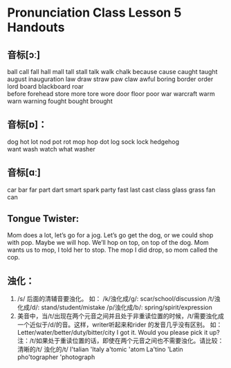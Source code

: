 # Pronunciation Class Lesson 5 Handouts

## 音标[ɔː] 
ball  call  fall  hall  mall  tall  stall  talk  walk  chalk
because  cause  caught  taught  august  inauguration 
law  draw  straw  paw  claw  awful 
boring  border  order  lord 
board  blackboard  roar  
before  forehead  store  more  tore  wore 
door  floor  poor 
war  warcraft  warm  warn  warning 
fought  bought  brought  

## 音标[ɒ]：
dog  hot  lot  nod  pot  rot  mop  hop                 dot     log     sock    lock    hedgehog  
want    wash   watch   what   washer 

## 音标[ɑː] 
car  bar  far  part  dart  smart  spark  party 
fast  last  cast  class  glass  grass  fan  can   


## Tongue Twister:
Mom does a lot, let’s go for a jog. 
Let’s go get the dog, or we could shop with pop. 
Maybe we will hop. We’ll hop on top, on top of the dog. 
Mom wants us to mop, I told her to stop. 
The mop I did drop, so mom called the cop. 

## 浊化：
1. /s/ 后面的清辅音要浊化。 如：
/k/浊化成/g/: scar/school/discussion
/t/浊化成/d/: stand/student/mistake
/p/浊化成/b/: spring/spirit/expression
2. 美音中，当/t/出现在两个元音之间并且处于非重读位置的时候，/t/需要浊化成一个近似于/d/的音。这样，writer听起来和rider 的发音几乎没有区别。
如：
Letter/water/better/duty/bitter/city
I got it.
Would you please pick it up?
注：/t/如果处于重读位置的话，即使在两个元音之间也不需要浊化。请比较：
清晰的/t/	浊化的/t/
I'talian	'Italy
a'tomic	'atom
La'tino	'Latin
pho'tographer	'photograph
